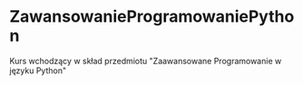 # ZawansowanieProgramowaniePython
Kurs wchodzący w skład przedmiotu "Zaawansowane Programowanie w języku Python"

